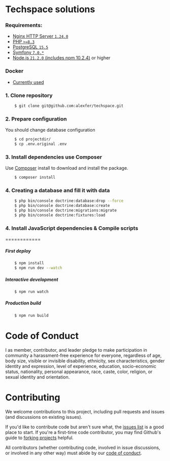 Techspace solutions
============

### Requirements:
- [Nginx HTTP Server `1.24.0`](http://nginx.org/en/CHANGES-1.24)
- [PHP `>=8.3`](https://www.php.net/releases/8.3/en.php)
- [PostgreSQL `15.5`](https://www.postgresql.org/)
- [Symfony `7.0.*`](https://symfony.com/releases/7.0)
- [Node.js `21.2.0` (includes npm 10.2.4)](https://nodejs.org/en/download) or higher

### Docker
- [Currently used](https://github.com/alexfer/techspace/tree/v.0.1-dev/docker)

### 1. Clone repository
```bash
    $ git clone git@github.com:alexfer/techspace.git
```
### 2. Prepare configuration
You should change database configuration
```bash
    $ cd projectdir/
    $ cp .env.original .env
```

### 3. Install dependencies use Composer
Use [Composer](https://getcomposer.org/) install to download and install the package.
```bash
    $ composer install
```

### 4. Creating a database and fill it with data
```bash
    $ php bin/console doctrine:database:drop --force
    $ php bin/console doctrine:database:create
    $ php bin/console doctrine:migrations:migrate
    $ php bin/console doctrine:fixtures:load
```
### 4. Install JavaScript dependencies & Compile scripts
============
##### First deploy
```bash
    $ npm install
    $ npm run dev --watch
```
##### Interactive development
```bash    
    $ npm run watch
```
##### Production build
```bash    
    $ npm run build
```
Code of Conduct
============

I as member, contributor, and leader pledge to make participation in  community a harassment-free experience for everyone, regardless of age, body size, visible or invisible disability, ethnicity, sex characteristics, gender identity and expression, level of experience, education, socio-economic status, nationality, personal appearance, race, caste, color, religion, or sexual identity and orientation.

Contributing
============

We welcome contributions to this project, including pull requests and issues (and discussions on existing issues).

If you'd like to contribute code but aren't sure what, the [issues list](https://github.com/alexfer/techspace/issues) is a good place to start.
If you're a first-time code contributor, you may find Github's guide to [forking projects](https://guides.github.com/activities/forking/) helpful.

All contributors (whether contributing code, involved in issue discussions, or involved in any other way) must abide by our [code of conduct](https://github.com/whiteoctober/open-source-code-of-conduct/blob/master/code_of_conduct.md).
